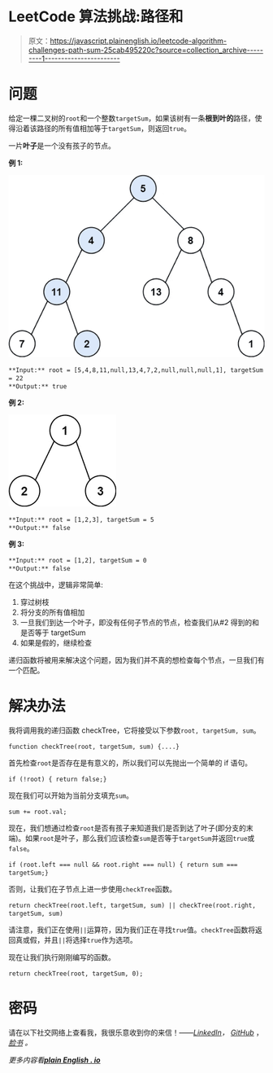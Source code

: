 # LeetCode 算法挑战:路径和

> 原文：<https://javascript.plainenglish.io/leetcode-algorithm-challenges-path-sum-25cab495220c?source=collection_archive---------1----------------------->

# 问题

给定一棵二叉树的`root`和一个整数`targetSum`，如果该树有一条**根到叶的**路径，使得沿着该路径的所有值相加等于`targetSum`，则返回`true`。

一片**叶子**是一个没有孩子的节点。

**例 1:**

![](img/1cd9db8ea0a1c109b3c16102b3faa231.png)

```
**Input:** root = [5,4,8,11,null,13,4,7,2,null,null,null,1], targetSum = 22
**Output:** true
```

**例 2:**

![](img/7e2804e69131ff0b082c68f083396806.png)

```
**Input:** root = [1,2,3], targetSum = 5
**Output:** false
```

**例 3:**

```
**Input:** root = [1,2], targetSum = 0
**Output:** false
```

在这个挑战中，逻辑非常简单:

1.  穿过树枝
2.  将分支的所有值相加
3.  一旦我们到达一个叶子，即没有任何子节点的节点，检查我们从#2 得到的和是否等于 targetSum
4.  如果是假的，继续检查

递归函数将被用来解决这个问题，因为我们并不真的想检查每个节点，一旦我们有一个匹配。

# 解决办法

我将调用我的递归函数 checkTree，它将接受以下参数`root, targetSum, sum`。

```
function checkTree(root, targetSum, sum) {....}
```

首先检查`root`是否存在是有意义的，所以我们可以先抛出一个简单的 if 语句。

```
if (!root) { return false;}
```

现在我们可以开始为当前分支填充`sum`。

```
sum += root.val;
```

现在，我们想通过检查`root`是否有孩子来知道我们是否到达了叶子(即分支的末端)。如果`root`是叶子，那么我们应该检查`sum`是否等于`targetSum`并返回`true`或`false`。

```
if (root.left === null && root.right === null) { return sum === targetSum;}
```

否则，让我们在子节点上进一步使用`checkTree`函数。

```
return checkTree(root.left, targetSum, sum) || checkTree(root.right, targetSum, sum)
```

请注意，我们正在使用`||`运算符，因为我们正在寻找`true`值。`checkTree`函数将返回真或假，并且`||`将选择`true`作为选项。

现在让我们执行刚刚编写的函数。

```
return checkTree(root, targetSum, 0);
```

# 密码

请在以下社交网络上查看我，我很乐意收到你的来信！——[*LinkedIn*](https://www.linkedin.com/in/nick-solonyy/)*，* [*GitHub*](https://github.com/nicksolony) ， [*脸书*](https://www.facebook.com/nick.solony) *。*

*更多内容看*[***plain English . io***](http://plainenglish.io/)